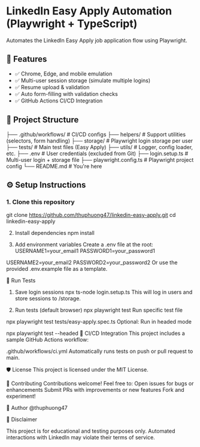 # LinkedIn Easy Apply Automation (Playwright + TypeScript)

Automates the LinkedIn Easy Apply job application flow using Playwright.

## 🚀 Features

- ✅ Chrome, Edge, and mobile emulation
- ✅ Multi-user session storage (simulate multiple logins)
- ✅ Resume upload & validation
- ✅ Auto form-filling with validation checks
- ✅ GitHub Actions CI/CD Integration

## 📁 Project Structure
├── .github/workflows/ # CI/CD configs
├── helpers/ # Support utilities (selectors, form handling)
├── storage/ # Playwright login storage per user
├── tests/ # Main test files (Easy Apply)
├── utils/ # Logger, config loader, etc.
├── .env # User credentials (excluded from Git)
├── login.setup.ts # Multi-user login + storage file
├── playwright.config.ts # Playwright project config
└── README.md # You're here

## ⚙️ Setup Instructions

### 1. Clone this repository
git clone https://github.com/thuphuong47/linkedin-easy-apply.git
cd linkedin-easy-apply

2. Install dependencies
npm install

3. Add environment variables
Create a .env file at the root:
USERNAME1=your_email1
PASSWORD1=your_password1

USERNAME2=your_email2
PASSWORD2=your_password2
Or use the provided .env.example file as a template.

🧪 Run Tests
1. Save login sessions
npx ts-node login.setup.ts
This will log in users and store sessions to /storage.

2. Run tests (default browser)
npx playwright test
Run specific test file

npx playwright test tests/easy-apply.spec.ts
Optional: Run in headed mode

npx playwright test --headed
🤖 CI/CD Integration
This project includes a sample GitHub Actions workflow:

.github/workflows/ci.yml
Automatically runs tests on push or pull request to main.

🛡️ License
This project is licensed under the MIT License.

🙌 Contributing
Contributions welcome! Feel free to:
Open issues for bugs or enhancements
Submit PRs with improvements or new features
Fork and experiment!

💼 Author
@thuphuong47

📎 Disclaimer

This project is for educational and testing purposes only. Automated interactions with LinkedIn may violate their terms of service.
